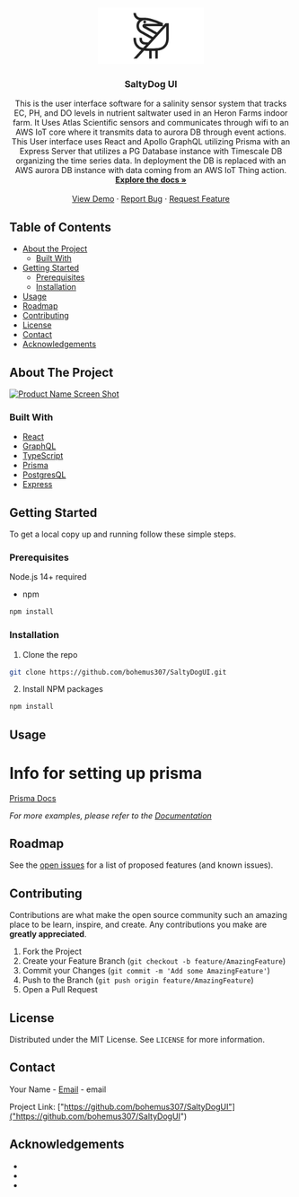 <br />
<p align="center">
  <a href="https://github.com/bohemus307/SaltyDogUI">
    <img src="public/images/heronlogosquare.png" alt="Logo" height="100">
  </a>

  <h3 align="center">SaltyDog UI</h3>

  <p align="center">
    This is the user interface software for a salinity sensor system that tracks EC, PH, and DO levels in nutrient saltwater used in an Heron Farms indoor farm. It Uses Atlas Scientific sensors and communicates through wifi to an AWS IoT core where it transmits data to aurora DB through event actions. This User interface uses React and Apollo GraphQL utilizing Prisma with an Express Server that utilizes a PG Database instance with Timescale DB organizing the time series data. In deployment the DB is replaced with an AWS aurora DB instance with data coming from an AWS IoT Thing action.
    <br />
    <a href="https://github.com/bohemus307/SaltyDogUI"><strong>Explore the docs »</strong></a>
    <br />
    <br />
    <a href="https://github.com/bohemus307/SaltyDogUI">View Demo</a>
    ·
    <a href="https://github.com/bohemus307/SaltyDogUI/issues">Report Bug</a>
    ·
    <a href="https://github.com/bohemus307/SaltyDogUI/issues">Request Feature</a>
  </p>
</p>

## Table of Contents

* [About the Project](#about-the-project)
  * [Built With](#built-with)
* [Getting Started](#getting-started)
  * [Prerequisites](#prerequisites)
  * [Installation](#installation)
* [Usage](#usage)
* [Roadmap](#roadmap)
* [Contributing](#contributing)
* [License](#license)
* [Contact](#contact)
* [Acknowledgements](#acknowledgements)

## About The Project

[![Product Name Screen Shot][product-screenshot]](https://example.com)

### Built With

* [React](React.js)
* [GraphQL](GraphQL)
* [TypeScript](TypeScript)
* [Prisma](Prisma)
* [PostgresQL](Postgresql)
* [Express](Express)

## Getting Started

To get a local copy up and running follow these simple steps.

### Prerequisites

Node.js 14+ required
* npm
```sh
npm install
```

### Installation

1. Clone the repo
```sh
git clone https://github.com/bohemus307/SaltyDogUI.git
```
2. Install NPM packages
```sh
npm install
```

## Usage

# Info for setting up prisma
[Prisma Docs](https://www.prisma.io/docs/getting-started/setup-prisma/add-to-existing-project-typescript-postgres)

_For more examples, please refer to the [Documentation](https://example.com)_

## Roadmap

See the [open issues](https://github.com/github_username/repo_name/issues) for a list of proposed features (and known issues).

## Contributing

Contributions are what make the open source community such an amazing place to be learn, inspire, and create. Any contributions you make are **greatly appreciated**.

1. Fork the Project
2. Create your Feature Branch (`git checkout -b feature/AmazingFeature`)
3. Commit your Changes (`git commit -m 'Add some AmazingFeature'`)
4. Push to the Branch (`git push origin feature/AmazingFeature`)
5. Open a Pull Request



<!-- LICENSE -->
## License

Distributed under the MIT License. See `LICENSE` for more information.



<!-- CONTACT -->
## Contact

Your Name - [Email](powerofsilence307@gmail.com) - email

Project Link: ["https://github.com/bohemus307/SaltyDogUI"]("https://github.com/bohemus307/SaltyDogUI")



<!-- ACKNOWLEDGEMENTS -->
## Acknowledgements

* []()
* []()
* []()





<!-- MARKDOWN LINKS & IMAGES -->
<!-- https://www.markdownguide.org/basic-syntax/#reference-style-links -->
[contributors-shield]: https://img.shields.io/github/contributors/github_username/repo.svg?style=flat-square
[contributors-url]: https://github.com/github_username/repo/graphs/contributors
[forks-shield]: https://img.shields.io/github/forks/github_username/repo.svg?style=flat-square
[forks-url]: https://github.com/github_username/repo/network/members
[stars-shield]: https://img.shields.io/github/stars/github_username/repo.svg?style=flat-square
[stars-url]: https://github.com/github_username/repo/stargazers
[issues-shield]: https://img.shields.io/github/issues/github_username/repo.svg?style=flat-square
[issues-url]: https://github.com/github_username/repo/issues
[license-shield]: https://img.shields.io/github/license/github_username/repo.svg?style=flat-square
[license-url]: https://github.com/github_username/repo/blob/master/LICENSE.txt
[linkedin-shield]: https://img.shields.io/badge/-LinkedIn-black.svg?style=flat-square&logo=linkedin&colorB=555
[linkedin-url]: https://linkedin.com/in/github_username
[product-screenshot]: images/screenshot.png